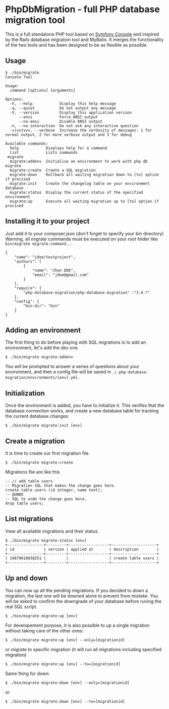 PhpDbMigration - full PHP database migration tool
=================================================

This is a full standalone PHP tool based on [Symfony Console](http://symfony.com/doc/current/components/console)
and inspired by the Rails database migration tool and MyBatis. It merges the functionality of the two tools and
has been designed to be as flexible as possible.

Usage
-----
```
$ ./bin/migrate
Console Tool

Usage:
  command [options] [arguments]

Options:
  -h, --help            Display this help message
  -q, --quiet           Do not output any message
  -V, --version         Display this application version
      --ansi            Force ANSI output
      --no-ansi         Disable ANSI output
  -n, --no-interaction  Do not ask any interactive question
  -v|vv|vvv, --verbose  Increase the verbosity of messages: 1 for normal output, 2 for more verbose output and 3 for debug

Available commands:
  help            Displays help for a command
  list            Lists commands
 migrate
  migrate:addenv  Initialise an environment to work with php db migrate
  migrate:create  Create a SQL migration
  migrate:down    Rollback all waiting migration down to [to] option if precised
  migrate:init    Create the changelog table on your environment database
  migrate:status  Display the current status of the specified environment
  migrate:up      Execute all waiting migration up to [to] option if precised
```

Installing it to your project
-----------------------------
Just add it to your composer.json (don't forget to specify your bin directory)
Warning, all migrate commands must be executed on your root folder like `bin/migrate migrate:command...`

    {
        "name": "jdoe/testproject",
        "authors": [
            {
                "name": "Jhon DOE",
                "email": "jdoe@gmail.com"
            }
        ],
        "require": {
            "php-database-migration/php-database-migration" :"3.4.*"
        },
        "config": {
            "bin-dir": "bin"
        }
    }


Adding an environment
---------------------
The first thing to do before playing with SQL migrations is to add an environment, let's add the dev one.

```
$ ./bin/migrate migrate:addenv
```

You will be prompted to answer a series of questions about your environment, and then a config file will be saved
in `./.php-database-migration/environments/[env].yml`.

Initialization
--------------
Once the environment is added, you have to initialize it. This verifies that the database connection works, and
create a new database table for tracking the current database changes:

```
$ ./bin/migrate migrate:init [env]
```

Create a migration
------------------
It is time to create our first migration file.

```
$ ./bin/migrate migrate:create
```

Migrations file are like this

    -- // add table users
    -- Migration SQL that makes the change goes here.
    create table users (id integer, name text);
    -- @UNDO
    -- SQL to undo the change goes here.
    drop table users;

List migrations
------------------
View all available migrations and their status.

```
$ ./bin/migrate migrate:status [env]
+----------------+---------+------------------+--------------------+
| id             | version | applied at       | description        |
+----------------+---------+------------------+--------------------+
| 14679010838251 |         |                  | create table users |
+----------------+---------+------------------+--------------------+
```

Up and down
-----------
You can now up all the pending migrations. If you decided to down a migration, the last one will be downed alone to prevent from mistake. You will be asked to confirm the downgrade of your database before runing the real SQL script.

```
$ ./bin/migrate migrate:up [env]
```

For developement purpose, it is also possible to up a single migration without taking care of the other ones:

```
$ ./bin/migrate migrate:up [env] --only=[migrationid]
```

or migrate to specific migration (it will run all migrations including specified migration)

```
$ ./bin/migrate migrate:up [env] --to=[migrationid]
```

Same thing for down:

```
$ ./bin/migrate migrate:down [env] --only=[migrationid]
```

or


```
$ ./bin/migrate migrate:down [env] --to=[migrationid]
```
